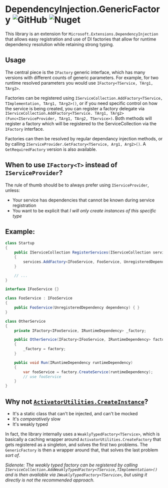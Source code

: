 # DependencyInjection.GenericFactory ![GitHub](https://img.shields.io/github/license/GediminasMasaitis/DependencyInjection.GenericFactory) ![Nuget](https://img.shields.io/nuget/v/DependencyInjection.GenericFactory )

This library is an extension for `Microsoft.Extensions.DependencyInjection` that allows easy registration and use of DI factories that allow for runtime dependency resolution while retaining strong typing.

## Usage
The central piece is the `IFactory` generic interface, which has many versions with different counts of generic parameters. For example, for two runtime resolved parameters you would use `IFactory<TService, TArg1, TArg2>`.

Factories can be registered using `IServiceCollection.AddFactory<TService, TImplementation, TArg1, TArg2>()`, or if you need specific control on how the service is being created, you can register a factory delegate via `IServiceCollection.AddFactory<TService. TArg1, TArg2>(Func<IServiceProvider, TArg1, TArg2, TService>)`. Both methods will register a factory which will be registered to the ServiceCollection via the `IFactory` interface.

Factories can then be resolved by regular dependancy injection methods, or by calling `IServiceProvider.GetFactory<TService, Arg1, Arg2>()`. A `GetRequiredFactory` version is also available.

## When to use `IFactory<T>` instead of `IServiceProvider`?
The rule of thumb should be to always prefer using `IServiceProvider`, unless:

* Your service has dependencies that cannot be known during service registration
* You want to be explicit that *I will only create instances of this specific type*

## Example:
``` csharp
class Startup
{
    public IServiceCollection RegisterServices(IServiceCollection services)
    {
        services.AddFactory<IFooService, FooService, UnregisteredDependency>();
    }

    // ...
}

interface IFooService {}

class FooService : IFooService
{
    public FooService(UnregisteredDependency dependency) { }
}

class OtherService
{
    private IFactory<IFooService, IRuntimeDependency> _factory;

    public OtherService(IFactory<IFooService, IRuntimeDependency> factory)
    {
        _factory = factory;
    }

    public void Run(IRuntimeDependency runtimeDependency)
    {
        var fooService = factory.CreateService(runtimeDependency);
        // use fooService
    }
}
```

## Why not [`ActivatorUtilities.CreateInstance`](https://docs.microsoft.com/en-us/dotnet/api/microsoft.extensions.dependencyinjection.activatorutilities.createinstance)?

* It's a static class that can't be injected, and can't be mocked
* It's *comparatively* slow
* It's weakly typed

In fact, the library internally uses a `WeaklyTypedFactory<TService>`, which is basically a caching wrapper around `ActivatorUtilities.CreateFactory` that gets registered as a singleton, and solves the first two problems. The `GenericFactory` is then a wrapper around that, that solves the last problem *sort of*.

*Sidenote: The weakly typed factory can be registered by calling `IServiceCollection.AddWeaklyTypedFactory<TService,TImplementation>()` and is then available via `IWeaklyTypedFactory<TService>`, but using it directly is not the recommended approach.*